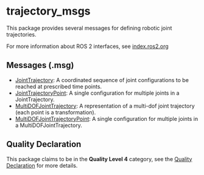 # trajectory_msgs

This package provides several messages for defining robotic joint trajectories. 

For more information about ROS 2 interfaces, see [index.ros2.org](https://index.ros.org/doc/ros2/Concepts/About-ROS-Interfaces/)

## Messages (.msg)
* [JointTrajectory](JointTrajectory.msg): A coordinated sequence of joint configurations to be reached at prescribed time points.
* [JointTrajectoryPoint](JointTrajectoryPoint.msg): A single configuration for multiple joints in a JointTrajectory.
* [MultiDOFJointTrajectory](MultiDOFJointTrajectory.msg): A representation of a multi-dof joint trajectory (each point is a transformation).
* [MultiDOFJointTrajectoryPoint](MultiDOFJointTrajectoryPoint.msg): A single configuration for multiple joints in a MultiDOFJointTrajectory.

## Quality Declaration
This package claims to be in the **Quality Level 4** category, see the [Quality Declaration](QUALITY_DECLARATION.md) for more details.
